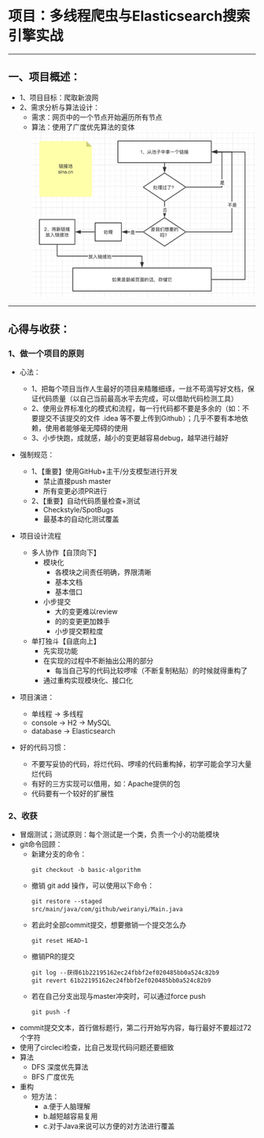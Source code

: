 # 项目：多线程爬虫与Elasticsearch搜索引擎实战

***

## 一、项目概述：

- 1、项目目标：爬取新浪网
- 2、需求分析与算法设计：
    - 需求：网页中的一个节点开始遍历所有节点
    - 算法：使用了广度优先算法的变体
        ![img.png](https://github.com/weiranyi/JavaProject-Crawler-Elasticsearch/blob/yiweiran/images/flowChart.png?raw=true)

***

## 心得与收获：

### 1、做一个项目的原则

- 心法：
    - 1、把每个项目当作人生最好的项目来精雕细琢，一丝不苟滴写好文档，保证代码质量（以自己当前最高水平去完成，可以借助代码检测工具）
    - 2、使用业界标准化的模式和流程，每一行代码都不要是多余的（如：不要提交不该提交的文件 .idea 等不要上传到Github）；几乎不要有本地依赖，使用者能够毫无障碍的使用
    - 3、小步快跑，成就感，越小的变更越容易debug，越早进行越好
- 强制规范：
    - 1、【重要】使用GitHub+主干/分支模型进行开发
        - 禁止直接push master
        - 所有变更必须PR进行
    - 2、【重要】自动代码质量检查+测试
        - Checkstyle/SpotBugs
        - 最基本的自动化测试覆盖
- 项目设计流程
    - 多人协作【自顶向下】
        - 模块化
            - 各模块之间责任明确，界限清晰
            - 基本文档
            - 基本借口
        - 小步提交
            - 大的变更难以review
            - 的的变更更加棘手
            - 小步提交颗粒度
    - 单打独斗【自底向上】
        - 先实现功能
        - 在实现的过程中不断抽出公用的部分
            - 每当自己写的代码比较啰嗦（不断复制粘贴）的时候就得重构了
        - 通过重构实现模块化、接口化
- 项目演进：
    - 单线程 -> 多线程
    - console -> H2 -> MySQL
    - database -> Elasticsearch
    
- 好的代码习惯：
    - 不要写妥协的代码，将烂代码、啰嗦的代码重构掉，初学可能会学习大量烂代码
    - 有好的三方实现可以借用，如：Apache提供的包
    - 代码要有一个较好的扩展性

### 2、收获

- 冒烟测试；测试原则：每个测试是一个类，负责一个小的功能模块
- git命令回顾：
    - 新建分支的命令：
        ```shell
        git checkout -b basic-algorithm
        ```
    - 撤销 git add 操作，可以使用以下命令：
        ```shell
        git restore --staged src/main/java/com/github/weiranyi/Main.java
        ```
    - 若此时全部commit提交，想要撤销一个提交怎么办
        ```shell
        git reset HEAD~1
        ```
    - 撤销PR的提交
        ```shell
        git log --获得61b22195162ec24fbbf2ef020485bb0a524c82b9
        git revert 61b22195162ec24fbbf2ef020485bb0a524c82b9
        ```
    - 若在自己分支出现与master冲突时，可以通过force push
        ```shell
        git push -f
        ```
- commit提交文本，首行做标题行，第二行开始写内容，每行最好不要超过72个字符
- 使用了circleci检查，比自己发现代码问题还要细致
- 算法
    - DFS 深度优先算法
    - BFS 广度优先
- 重构
    - 短方法：
        - a.便于人脑理解
        - b.越短越容易复用
        - c.对于Java来说可以方便的对方法进行覆盖
